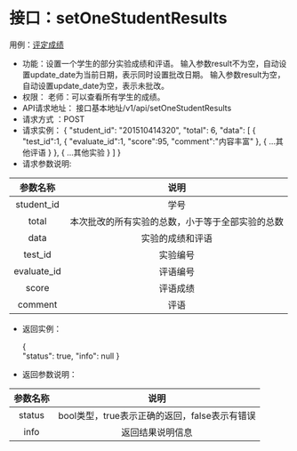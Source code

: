 # 接口：setOneStudentResults
用例：[评定成绩](../用例/用例_评定成绩.md)
* 功能：设置一个学生的部分实验成绩和评语。
输入参数result不为空，自动设置update_date为当前日期，表示同时设置批改日期。
输入参数result为空，自动设置update_date为空，表示未批改。
* 权限： 老师：可以查看所有学生的成绩。
* API请求地址： 接口基本地址/v1/api/setOneStudentResults
* 请求方式 ：POST
* 请求实例：
    {
     "student_id": "201510414320",
      "total": 6,
       "data": 
       [
          {
              "test_id":1,
              {
              "evaluate_id":1,
              "score":95,
              "comment":"内容丰富"
              },
              {
              ...其他评语
              }
          },
          {
              ...其他实验
          }
       ]
    }
* 请求参数说明:

|参数名称|说明|
|:---:|:---:|
|student_id|学号|
|total|本次批改的所有实验的总数，小于等于全部实验的总数|
|data|实验的成绩和评语|
|test_id|实验编号|
|evaluate_id|评语编号|
|score|评语成绩|
|comment|评语|

* 返回实例：

    {         
        "status": true,
        "info": null
    }
* 返回参数说明：

|参数名称|说明|
|:---:|:---:|
|status|bool类型，true表示正确的返回，false表示有错误|
|info|返回结果说明信息|

